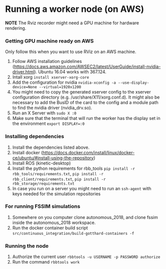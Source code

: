 # Running a worker node (on AWS)

**NOTE** The Rviz recorder might need a GPU machine for hardware rendering.

### Getting GPU machine ready on AWS

Only follow this when you want to use RViz on an AWS machine.

1. Follow AWS installation guidelines (https://docs.aws.amazon.com/AWSEC2/latest/UserGuide/install-nvidia-driver.html). Ubuntu 16.04 works with 	367.124.
3. Intall xorg `install xserver-xorg-core`
2. Add the configuration for nvidia `nvidia-xconfig -a --use-display-device=None --virtual=1920x1200`
3. You might need to copy the generated xserver config to the xserver configuration directory (e.g. /usr/share/X11/xorg.conf.d). It might also be necessary to add the BusID of the card to the config and a module path to find the nvidia driver (nvidia_drv.so).
4. Run an X Server with `sudo X :0`
5. Make sure that the terminal that will run the worker has the display set in the environment `export DISPLAY=:0`

### Installing dependencies

1. Install the dependencies listed above.
2. Install docker (https://docs.docker.com/install/linux/docker-ce/ubuntu/#install-using-the-repository)
3. Install ROS (kinetic-desktop)
4. Install the python requirements for rbb_tools `pip install -r rbb_tools/requirements.txt`, `pip install -r rbb_client/requirements.txt`, `pip install -r rbb_storage/requirements.txt`
5. In case you run on a server you might need to run an `ssh-agent` with keys needed for the simulation repositories

### For running FSSIM simulations

1. Somewhere on you computer clone autonomous_2018, and clone fssim inside the autonomous_2018 workspace.
2. Run the docker container build script `src/continuous_integration/build-gotthard-containers -f`

### Running the node

1. Authorize the current user `rbbtools -u USERNAME -p PASSWORD authorize`
2. Run the command `rbbtools work`
